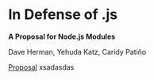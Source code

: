 # In Defense of .js

**A Proposal for Node.js Modules**

Dave Herman, Yehuda Katz, Caridy Patiño

[Proposal](./proposal.md)
xsadasdas
